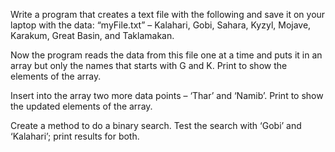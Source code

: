 Write a program that creates a text file with the following and save it on your laptop with the data: “myFile.txt” – Kalahari, Gobi, Sahara, Kyzyl, Mojave, Karakum, Great Basin, and Taklamakan. 

Now the program reads the data from this file one at a time and puts it in an array but only the names that starts with G and K. Print to show the elements of the array.

Insert into the array two more data points – ‘Thar’ and ‘Namib’. Print to show the updated elements of the array.

Create a method to do a binary search. Test the search with ‘Gobi’ and ‘Kalahari’; print results for both. 
